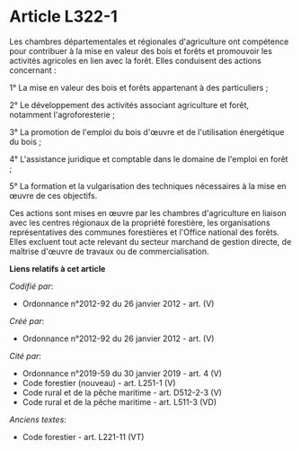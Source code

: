 # Article L322-1

Les chambres départementales et régionales d'agriculture ont compétence pour contribuer à la mise en valeur des bois et
forêts et promouvoir les activités agricoles en lien avec la forêt. Elles conduisent des actions concernant :

1° La mise en valeur des bois et forêts appartenant à des particuliers ;

2° Le développement des activités associant agriculture et forêt, notamment l'agroforesterie ;

3° La promotion de l'emploi du bois d'œuvre et de l'utilisation énergétique du bois ;

4° L'assistance juridique et comptable dans le domaine de l'emploi en forêt ;

5° La formation et la vulgarisation des techniques nécessaires à la mise en œuvre de ces objectifs.

Ces actions sont mises en œuvre par les chambres d'agriculture en liaison avec les centres régionaux de la propriété
forestière, les organisations représentatives des communes forestières et l'Office national des forêts. Elles excluent tout
acte relevant du secteur marchand de gestion directe, de maîtrise d'œuvre de travaux ou de commercialisation.

**Liens relatifs à cet article**

_Codifié par_:

  - Ordonnance n°2012-92 du 26 janvier 2012 - art. (V)

_Créé par_:

  - Ordonnance n°2012-92 du 26 janvier 2012 - art. (V)

_Cité par_:

  - Ordonnance n°2019-59 du 30 janvier 2019 - art. 4 (V)
  - Code forestier (nouveau) - art. L251-1 (V)
  - Code rural et de la pêche maritime - art. D512-2-3 (V)
  - Code rural et de la pêche maritime - art. L511-3 (VD)

_Anciens textes_:

  - Code forestier - art. L221-11 (VT)
